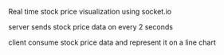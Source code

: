 Real time stock price visualization using socket.io

server sends stock price data on every 2 seconds

client consume stock price data and represent it on a line chart